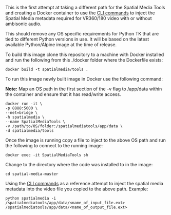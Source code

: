 This is the first attempt at taking a different path for the Spatial Media Tools and creating a Docker container to use the [CLI commands](https://github.com/google/spatial-media/tree/master/spatialmedia#spatial-media-metadata-injector) to inject the Spatial Media metadata required for VR360/180 video with or without ambisonic audio.

This should remove any OS specific requirements for Python TK that are tied to different Python versions in use. It will be based on the latest available Python/Alpine image at the time of release.

To build this image clone this repository to a machine with Docker installed and run the following from this ./docker folder where the Dockerfile exists:

`docker build -t spatialmedia/tools .`

To run this image newly built image in Docker use the following command:

**Note:** Map an OS path in the first section of the -v flag to /app/data within the container and ensure that it has read/write access.

```
docker run -it \
-p 8888:5000 \
--net=bridge \
-h spatialmedia \
--name SpatialMediaTools \
-v /path/to/OS/folder:/spatialmediatools/app/data \
-d spatialmedia/tools
```

Once the image is running copy a file to inject to the above OS path and run the following to connect to the running image:

`docker exec -it SpatialMediaTools sh`

Change to the directory where the code was installed to in the image:

`cd spatial-media-master`

Using the [CLI commands](https://github.com/google/spatial-media/tree/master/spatialmedia#spatial-media-metadata-injector) as a reference attempt to inject the spatial media metadata into the video file you copied to the above path. Example:

`python spatialmedia -i /spatialmediatools/app/data/<name_of_input_file.ext> /spatialmediatools/app/data/<name_of_output_file.ext>`
